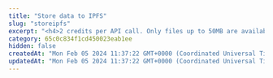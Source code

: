 ```yaml
---
title: "Store data to IPFS"
slug: "storeipfs"
excerpt: "<h4>2 credits per API call. Only files up to 50MB are available for storing.</h4><br/>\n<p>Stores file on the IPFS. We are leveraging <a href=\"https://web3.storage/\" target=\"_blank\">web3.storage</a> from <a href=\"https://protocol.ai/\" target=\"_blank\">Protocol Labs</a> for free storage on the IPFS.</p>"
category: 65c0c834f1cd450023eab1ee
hidden: false
createdAt: "Mon Feb 05 2024 11:37:22 GMT+0000 (Coordinated Universal Time)"
updatedAt: "Mon Feb 05 2024 11:37:22 GMT+0000 (Coordinated Universal Time)"
---
```

